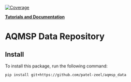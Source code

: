 [![Coverage](https://coveralls.io/repos/github/patel-zeel/aqmsp_data/badge.svg?branch=main)](https://coveralls.io/github/patel-zeel/aqmsp_data?branch=main)

[**Tutorials and Documentation**](https://patel-zeel.github.io/aqmsp/)


# AQMSP Data Repository

## Install

To install this package, run the following command:

```bash
pip install git+https://github.com/patel-zeel/aqmsp_data
```